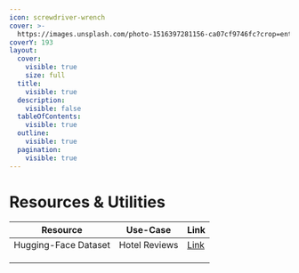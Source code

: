 ```yaml
---
icon: screwdriver-wrench
cover: >-
  https://images.unsplash.com/photo-1516397281156-ca07cf9746fc?crop=entropy&cs=srgb&fm=jpg&ixid=M3wxOTcwMjR8MHwxfHNlYXJjaHw3fHxyZXNvdXJjZXN8ZW58MHx8fHwxNzQxNDEyODE0fDA&ixlib=rb-4.0.3&q=85
coverY: 193
layout:
  cover:
    visible: true
    size: full
  title:
    visible: true
  description:
    visible: false
  tableOfContents:
    visible: true
  outline:
    visible: true
  pagination:
    visible: true
---
```


# Resources & Utilities

<table data-full-width="true"><thead><tr><th>Resource</th><th>Use-Case</th><th>Link</th></tr></thead><tbody><tr><td>Hugging-Face Dataset</td><td>Hotel Reviews</td><td><a href="https://huggingface.co/datasets/Ez4Real/515K_Hotel_Reviews">Link</a></td></tr><tr><td></td><td></td><td></td></tr><tr><td></td><td></td><td></td></tr><tr><td></td><td></td><td></td></tr></tbody></table>

